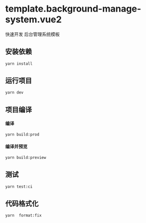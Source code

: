 # template.background-manage-system.vue2

快速开发 后台管理系统模板

## 安装依赖

```bash
yarn install
```

## 运行项目

```bash
yarn dev
```

## 项目编译

#### 编译

```bash
yarn build:prod
```

#### 编译并预览

```bash
yarn build:preview
```

## 测试

```bash
yarn test:ci
```

## 代码格式化

```bash
yarn  format:fix
```
